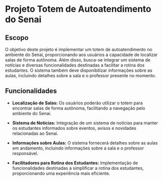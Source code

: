 # Projeto Totem de Autoatendimento do Senai

## Escopo

O objetivo deste projeto é implementar um totem de autoatendimento no ambiente do Senai, proporcionando aos usuários a capacidade de localizar salas de forma autônoma. Além disso, busca-se integrar um sistema de notícias e diversas funcionalidades destinadas a facilitar a rotina dos estudantes. O sistema também deve disponibilizar informações sobre as aulas, incluindo detalhes sobre a sala e o professor presente no momento.

## Funcionalidades

- **Localização de Salas:** Os usuários poderão utilizar o totem para encontrar salas de forma autônoma, facilitando a navegação pelo ambiente do Senai.

- **Sistema de Notícias:** Integração de um sistema de notícias para manter os estudantes informados sobre eventos, avisos e novidades relacionadas ao Senai.

- **Informações sobre Aulas:** O sistema fornecerá detalhes sobre as aulas em andamento, incluindo informações sobre a sala e o professor responsável.

- **Facilitadores para Rotina dos Estudantes:** Implementação de funcionalidades destinadas a simplificar a rotina dos estudantes, proporcionando uma experiência mais eficiente.
